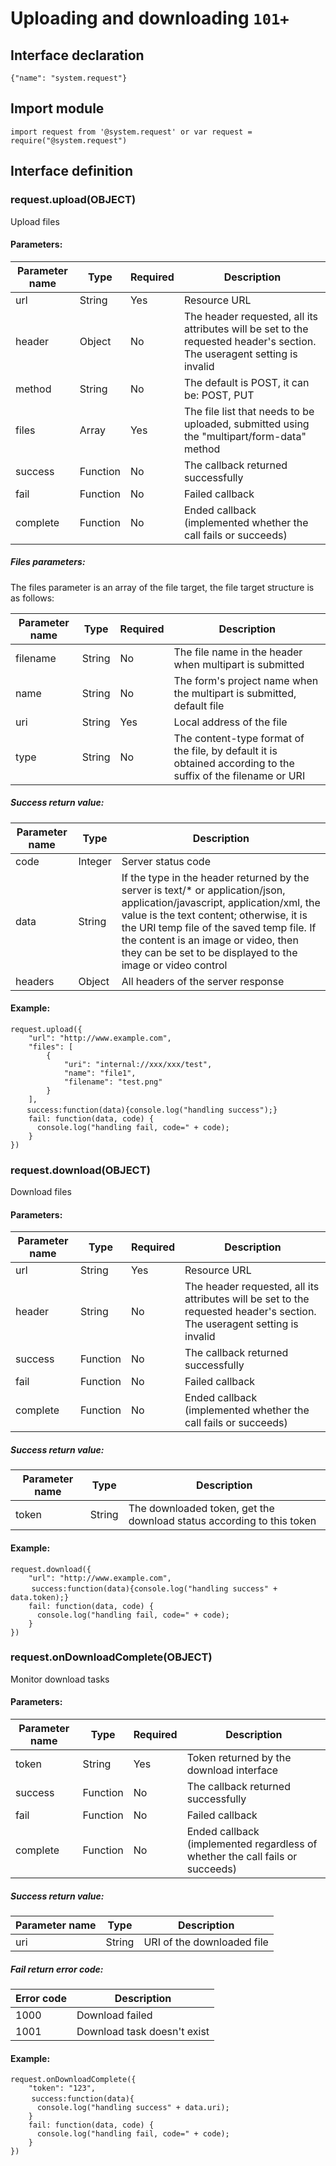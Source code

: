 # Uploading and downloading `101+`

## Interface declaration

```
{"name": "system.request"}
```

## Import module

```
import request from '@system.request' or var request = require("@system.request")
```

## Interface definition

### request.upload(OBJECT)

Upload files

#### Parameters:

| Parameter name | Type     | Required | Description                              |
| -------------- | -------- | -------- | ---------------------------------------- |
| url            | String   | Yes      | Resource URL                             |
| header         | Object   | No       | The header requested, all its attributes will be set to the requested header's section. The useragent setting is invalid |
| method         | String   | No       | The default is POST, it can be: POST, PUT |
| files          | Array    | Yes      | The file list that needs to be uploaded, submitted using the "multipart/form-data" method |
| success        | Function | No       | The callback returned successfully       |
| fail           | Function | No       | Failed callback                          |
| complete       | Function | No       | Ended callback (implemented whether the call fails or succeeds) |

##### Files parameters:

The files parameter is an array of the file target, the file target structure is as follows:

| Parameter name | Type   | Required | Description                              |
| -------------- | ------ | -------- | ---------------------------------------- |
| filename       | String | No       | The file name in the header when multipart is submitted |
| name           | String | No       | The form's project name when the multipart is submitted, default file |
| uri            | String | Yes      | Local address of the file                |
| type           | String | No       | The content-type format of the file, by default it is obtained according to the suffix of the filename or URI |

##### Success return value:

| Parameter name | Type    | Description                              |
| -------------- | ------- | ---------------------------------------- |
| code           | Integer | Server status code                       |
| data           | String  | If the type in the header returned by the server is text/* or application/json, application/javascript, application/xml, the value is the text content; otherwise, it is the URI temp file of the saved temp file. If the content is an image or video, then they can be set to be displayed to the image or video control |
| headers        | Object  | All headers of the server response       |

#### Example:

```
request.upload({
    "url": "http://www.example.com",
    "files": [
        {
            "uri": "internal://xxx/xxx/test",
            "name": "file1",
            "filename": "test.png"
        }
    ],
  　success:function(data){console.log("handling success");}
    fail: function(data, code) {
      console.log("handling fail, code=" + code);
    }
})
```

### request.download(OBJECT)

Download files

#### Parameters:

| Parameter name | Type     | Required | Description                              |
| -------------- | -------- | -------- | ---------------------------------------- |
| url            | String   | Yes      | Resource URL                             |
| header         | String   | No       | The header requested, all its attributes will be set to the requested header's section. The useragent setting is invalid |
| success        | Function | No       | The callback returned successfully       |
| fail           | Function | No       | Failed callback                          |
| complete       | Function | No       | Ended callback (implemented whether the call fails or succeeds) |

##### Success return value:

| Parameter name | Type   | Description                              |
| -------------- | ------ | ---------------------------------------- |
| token          | String | The downloaded token, get the download status according to this token |

#### Example:

```
request.download({
    "url": "http://www.example.com",
  　 success:function(data){console.log("handling success" + data.token);}
    fail: function(data, code) {
      console.log("handling fail, code=" + code);
    }
})
```

### request.onDownloadComplete(OBJECT)

Monitor download tasks

#### Parameters:

| Parameter name | Type     | Required | Description                              |
| -------------- | -------- | -------- | ---------------------------------------- |
| token          | String   | Yes      | Token returned by the download interface |
| success        | Function | No       | The callback returned successfully       |
| fail           | Function | No       | Failed callback                          |
| complete       | Function | No       | Ended callback (implemented regardless of whether the call fails or succeeds) |

##### Success return value:

| Parameter name | Type   | Description                |
| -------------- | ------ | -------------------------- |
| uri            | String | URI of the downloaded file |

##### Fail return error code:

| Error code | Description                 |
| ---------- | --------------------------- |
| 1000       | Download failed             |
| 1001       | Download task doesn't exist |

#### Example:

```
request.onDownloadComplete({
    "token": "123",
  　 success:function(data){
      console.log("handling success" + data.uri);
    }
    fail: function(data, code) {
      console.log("handling fail, code=" + code);
    }
})
```